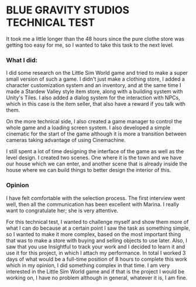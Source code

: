 # BLUE GRAVITY STUDIOS TECHNICAL TEST

It took me a little longer than the 48 hours since the pure clothe store was getting too easy for me, so I wanted to take this task to the next level.

### What I did:
I did some research on the Little Sim World game and tried to make a super small version of such a game.
I didn't just make a clothing store, I added a character customization system and an inventory, and at the same time I made a Stardew Valley style item store, along with a building system with Unity's Tiles.
I also added a dialog system for the interaction with NPCs, which in this case is the item seller, that also have a reward if you talk with them.

On the more technical side, I also created a game manager to control the whole game and a loading screen system. 
I also developed a simple cinematic for the start of the game although it is more a transition between cameras taking advantage of using Cinemachine.

I still spent a lot of time designing the interface of the game as well as the level design.
I created two scenes. One where it is the town and we have our house which we can enter, and another scene that is already inside the house where we can build things to better design the interior of this.

### Opinion
I have felt comfortable with the selection process. 
The first interview went well, then all the communication has been excellent with Marina. I really want to congratulate her; she is very attentive.

For this technical test, I wanted to challenge myself and show them more of what I can do because at a certain point I saw the task as something simple, so I wanted to make it more complex, based on the most important thing that was to make a store with buying and selling objects to use later.
Also, I saw that you use Insightful to track your work and I decided to learn it and use it for this project, in which I attach my performance.
In total I worked 3 days of what would be a full-time position of 8 hours to complete this work which in my opinion, I did something complex in that time.
I am very interested in the Little Sim World game and if that is the project I would be working on, I have no problem although in general, whatever it is, I am fine.



 

